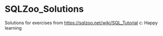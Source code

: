 # SQLZoo_Solutions
Solutions for exercises from https://sqlzoo.net/wiki/SQL_Tutorial c:
Happy learning
